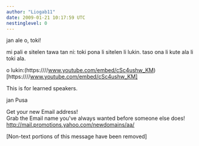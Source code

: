 ```yaml
---
author: "Liogab11"
date: 2009-01-21 10:17:59 UTC
nestinglevel: 0
---
```

jan ale o, toki!  
  
mi pali e sitelen tawa tan ni: toki pona li sitelen li lukin. taso ona li kute ala li toki ala.  
  
o lukin:(https:////www.youtube.com/embed/cSc4ushw_KM)[https:////www.youtube.com/embed/cSc4ushw_KM]  
  
This is for learned speakers.  
  
jan Pusa  
  
  
  
Get your new Email address!  
Grab the Email name you&#39;ve always wanted before someone else does!  
http://mail.promotions.yahoo.com/newdomains/aa/  
  
\[Non-text portions of this message have been removed\]